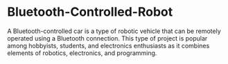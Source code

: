 # Bluetooth-Controlled-Robot
A Bluetooth-controlled car is a type of robotic vehicle that can be remotely operated using a Bluetooth connection. This type of project is popular among hobbyists, students, and electronics enthusiasts as it combines elements of robotics, electronics, and programming.
